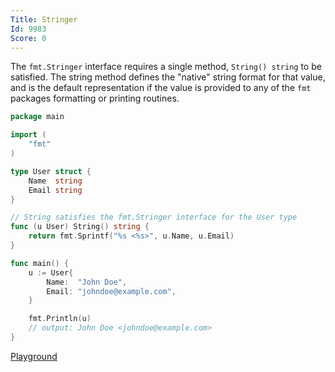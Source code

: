 ```yaml
---
Title: Stringer
Id: 9983
Score: 0
---
```

The `fmt.Stringer` interface requires a single method, `String() string` to be satisfied. The string method defines the "native" string format for that value, and is the default representation if the value is provided to any of the `fmt` packages formatting or printing routines.

```go
package main

import (
    "fmt"
)

type User struct {
    Name  string
    Email string
}

// String satisfies the fmt.Stringer interface for the User type
func (u User) String() string {
    return fmt.Sprintf("%s <%s>", u.Name, u.Email)
}

func main() {
    u := User{
        Name:  "John Doe",
        Email: "johndoe@example.com",
    }

    fmt.Println(u)
    // output: John Doe <johndoe@example.com>
}
```

[Playground](https://play.golang.org/p/Cew5S4nl94)

